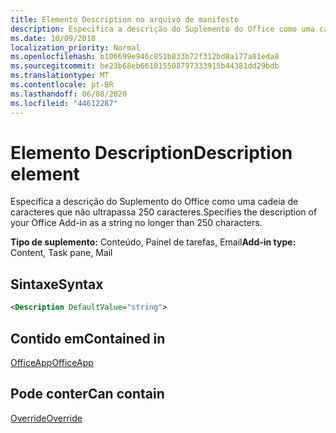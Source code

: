 ```yaml
---
title: Elemento Description no arquivo de manifesto
description: Especifica a descrição do Suplemento do Office como uma cadeia de caracteres que não ultrapassa 250 caracteres.
ms.date: 10/09/2018
localization_priority: Normal
ms.openlocfilehash: b106699e946c851b833b72f312bd8a177a81eda8
ms.sourcegitcommit: be23b68eb661015508797333915b44381dd29bdb
ms.translationtype: MT
ms.contentlocale: pt-BR
ms.lasthandoff: 06/08/2020
ms.locfileid: "44612287"
---
```

# <a name="description-element"></a><span data-ttu-id="a57d7-103">Elemento Description</span><span class="sxs-lookup"><span data-stu-id="a57d7-103">Description element</span></span>

<span data-ttu-id="a57d7-104">Especifica a descrição do Suplemento do Office como uma cadeia de caracteres que não ultrapassa 250 caracteres.</span><span class="sxs-lookup"><span data-stu-id="a57d7-104">Specifies the description of your Office Add-in as a string no longer than 250 characters.</span></span>

<span data-ttu-id="a57d7-105">**Tipo de suplemento:** Conteúdo, Painel de tarefas, Email</span><span class="sxs-lookup"><span data-stu-id="a57d7-105">**Add-in type:** Content, Task pane, Mail</span></span>

## <a name="syntax"></a><span data-ttu-id="a57d7-106">Sintaxe</span><span class="sxs-lookup"><span data-stu-id="a57d7-106">Syntax</span></span>

```XML
<Description DefaultValue="string">
```

## <a name="contained-in"></a><span data-ttu-id="a57d7-107">Contido em</span><span class="sxs-lookup"><span data-stu-id="a57d7-107">Contained in</span></span>

[<span data-ttu-id="a57d7-108">OfficeApp</span><span class="sxs-lookup"><span data-stu-id="a57d7-108">OfficeApp</span></span>](officeapp.md)


## <a name="can-contain"></a><span data-ttu-id="a57d7-109">Pode conter</span><span class="sxs-lookup"><span data-stu-id="a57d7-109">Can contain</span></span>

[<span data-ttu-id="a57d7-110">Override</span><span class="sxs-lookup"><span data-stu-id="a57d7-110">Override</span></span>](override.md)

